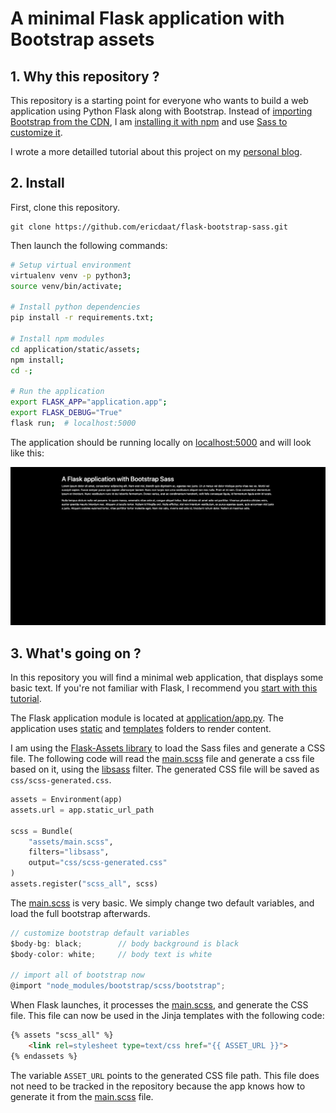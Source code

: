 # A minimal Flask application with Bootstrap assets

## 1. Why this repository ?

This repository is a starting point for everyone who wants to build
a web application using Python Flask along with Bootstrap.
Instead of [importing Bootstrap from the CDN](https://getbootstrap.com/docs/5.1/getting-started/introduction/#quick-start), I am [installing it with npm](https://getbootstrap.com/docs/5.1/getting-started/download/#npm) and use [Sass to customize it](https://getbootstrap.com/docs/5.1/customize/sass/).

I wrote a more detailled tutorial about this project on my [personal blog](https://edaoud.com/blog/2022/02/07/flask-bootstrap-assets/).

## 2. Install

First, clone this repository.
``` text
git clone https://github.com/ericdaat/flask-bootstrap-sass.git
```

Then launch the following commands:

``` bash
# Setup virtual environment
virtualenv venv -p python3;
source venv/bin/activate;

# Install python dependencies
pip install -r requirements.txt;

# Install npm modules
cd application/static/assets;
npm install;
cd -;

# Run the application
export FLASK_APP="application.app";
export FLASK_DEBUG="True"
flask run;  # localhost:5000
```

The application should be running locally on
[localhost:5000](http://localhost:5000) and will look like this:

![screenshot](./screenshot.png)

## 3. What's going on ?

In this repository you will find a minimal web application, that displays
some basic text. If you're not familiar with Flask,
I recommend you [start with this tutorial](https://flask.palletsprojects.com/en/2.0.x/tutorial/).

The Flask application module is located at
[application/app.py](./application/app.py). The application uses [static](./application/static/) and [templates](./application/templates/) folders to
render content.

I am using the [Flask-Assets library](https://flask-assets.readthedocs.io/en/latest/) to load the Sass files and generate a CSS file. The following code will read the [main.scss](./applicaton/static/assets/main.scss) file and generate a css file based on it, using the [libsass](https://webassets.readthedocs.io/en/latest/builtin_filters.html#libsass) filter. The generated
CSS file will be saved as `css/scss-generated.css`.

``` python
assets = Environment(app)
assets.url = app.static_url_path

scss = Bundle(
    "assets/main.scss",
    filters="libsass",
    output="css/scss-generated.css"
)
assets.register("scss_all", scss)
```

The [main.scss](./applicaton/static/assets/main.scss) is very basic. We
simply change two default variables, and load the full bootstrap afterwards.

``` javascript
// customize bootstrap default variables
$body-bg: black;		// body background is black
$body-color: white;		// body text is white

// import all of bootstrap now
@import "node_modules/bootstrap/scss/bootstrap";
```

When Flask launches, it processes the [main.scss](./applicaton/static/assets/main.scss), and generate the CSS file. This file can now be used in the Jinja
templates with the following code:

``` html
{% assets "scss_all" %}
    <link rel=stylesheet type=text/css href="{{ ASSET_URL }}">
{% endassets %}
```

The variable `ASSET_URL` points to the generated CSS file path. This file
does not need to be tracked in the repository because the app knows how to
generate it from the [main.scss](./applicaton/static/assets/main.scss) file.
